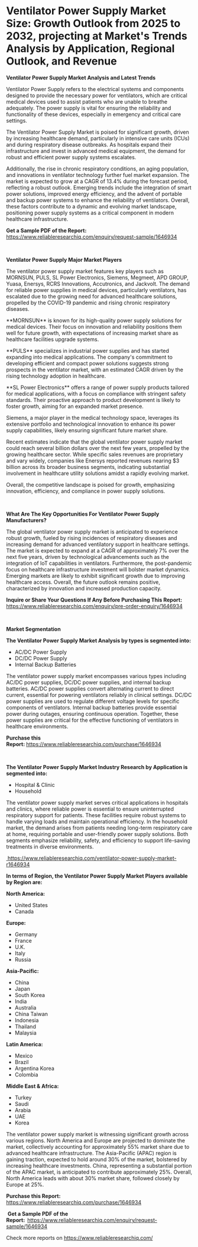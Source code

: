 <p><h1>Ventilator Power Supply Market Size: Growth Outlook from 2025 to 2032, projecting at Market's Trends Analysis by Application, Regional Outlook, and Revenue</h1></p><p><strong>Ventilator Power Supply Market Analysis and Latest Trends</strong></p>
<p><p>Ventilator Power Supply refers to the electrical systems and components designed to provide the necessary power for ventilators, which are critical medical devices used to assist patients who are unable to breathe adequately. The power supply is vital for ensuring the reliability and functionality of these devices, especially in emergency and critical care settings.</p><p>The Ventilator Power Supply Market is poised for significant growth, driven by increasing healthcare demand, particularly in intensive care units (ICUs) and during respiratory disease outbreaks. As hospitals expand their infrastructure and invest in advanced medical equipment, the demand for robust and efficient power supply systems escalates. </p><p>Additionally, the rise in chronic respiratory conditions, an aging population, and innovations in ventilator technology further fuel market expansion. The market is expected to grow at a CAGR of 13.4% during the forecast period, reflecting a robust outlook. Emerging trends include the integration of smart power solutions, improved energy efficiency, and the advent of portable and backup power systems to enhance the reliability of ventilators. Overall, these factors contribute to a dynamic and evolving market landscape, positioning power supply systems as a critical component in modern healthcare infrastructure.</p></p>
<p><strong>Get a Sample PDF of the Report:&nbsp;</strong> <a href="https://www.reliableresearchiq.com/enquiry/request-sample/1646934?utm_campaign=2883&utm_medium=2&utm_source=Github&utm_content=ia&utm_term=07042025&utm_id=ventilator-power-supply">https://www.reliableresearchiq.com/enquiry/request-sample/1646934</a></p>
<p>&nbsp;</p>
<p><strong>Ventilator Power Supply Major Market Players</strong></p>
<p><p>The ventilator power supply market features key players such as MORNSUN, PULS, SL Power Electronics, Siemens, Megmeet, APD GROUP, Yuasa, Enersys, RCRS Innovations, Accutronics, and Jackvolt. The demand for reliable power supplies in medical devices, particularly ventilators, has escalated due to the growing need for advanced healthcare solutions, propelled by the COVID-19 pandemic and rising chronic respiratory diseases.</p><p>**MORNSUN** is known for its high-quality power supply solutions for medical devices. Their focus on innovation and reliability positions them well for future growth, with expectations of increasing market share as healthcare facilities upgrade systems.</p><p>**PULS** specializes in industrial power supplies and has started expanding into medical applications. The company's commitment to developing efficient and compact power solutions suggests strong prospects in the ventilator market, with an estimated CAGR driven by the rising technology adoption in healthcare.</p><p>**SL Power Electronics** offers a range of power supply products tailored for medical applications, with a focus on compliance with stringent safety standards. Their proactive approach to product development is likely to foster growth, aiming for an expanded market presence.</p><p>Siemens, a major player in the medical technology space, leverages its extensive portfolio and technological innovation to enhance its power supply capabilities, likely ensuring significant future market share. </p><p>Recent estimates indicate that the global ventilator power supply market could reach several billion dollars over the next few years, propelled by the growing healthcare sector. While specific sales revenues are proprietary and vary widely, companies like Enersys reported revenues nearing $3 billion across its broader business segments, indicating substantial involvement in healthcare utility solutions amidst a rapidly evolving market. </p><p>Overall, the competitive landscape is poised for growth, emphasizing innovation, efficiency, and compliance in power supply solutions.</p></p>
<p>&nbsp;</p>
<p><strong>What Are The Key Opportunities For Ventilator Power Supply Manufacturers?</strong></p>
<p><p>The global ventilator power supply market is anticipated to experience robust growth, fueled by rising incidences of respiratory diseases and increasing demand for advanced ventilatory support in healthcare settings. The market is expected to expand at a CAGR of approximately 7% over the next five years, driven by technological advancements such as the integration of IoT capabilities in ventilators. Furthermore, the post-pandemic focus on healthcare infrastructure investment will bolster market dynamics. Emerging markets are likely to exhibit significant growth due to improving healthcare access. Overall, the future outlook remains positive, characterized by innovation and increased production capacity.</p></p>
<p><strong>Inquire or Share Your Questions If Any Before Purchasing This Report:</strong> <a href="https://www.reliableresearchiq.com/enquiry/pre-order-enquiry/1646934?utm_campaign=2883&utm_medium=2&utm_source=Github&utm_content=ia&utm_term=07042025&utm_id=ventilator-power-supply">https://www.reliableresearchiq.com/enquiry/pre-order-enquiry/1646934</a></p>
<p>&nbsp;</p>
<p><strong>Market Segmentation</strong></p>
<p><strong>The Ventilator Power Supply Market Analysis by types is segmented into:</strong></p>
<p><ul><li>AC/DC Power Supply</li><li>DC/DC Power Supply</li><li>Internal Backup Batteries</li></ul></p>
<p><p>The ventilator power supply market encompasses various types including AC/DC power supplies, DC/DC power supplies, and internal backup batteries. AC/DC power supplies convert alternating current to direct current, essential for powering ventilators reliably in clinical settings. DC/DC power supplies are used to regulate different voltage levels for specific components of ventilators. Internal backup batteries provide essential power during outages, ensuring continuous operation. Together, these power supplies are critical for the effective functioning of ventilators in healthcare environments.</p></p>
<p><strong>Purchase this Report:&nbsp;</strong><a href="https://www.reliableresearchiq.com/purchase/1646934?utm_campaign=2883&utm_medium=2&utm_source=Github&utm_content=ia&utm_term=07042025&utm_id=ventilator-power-supply">https://www.reliableresearchiq.com/purchase/1646934</a></p>
<p>&nbsp;</p>
<p><strong>The Ventilator Power Supply Market Industry Research by Application is segmented into:</strong></p>
<p><ul><li>Hospital & Clinic</li><li>Household</li></ul></p>
<p><p>The ventilator power supply market serves critical applications in hospitals and clinics, where reliable power is essential to ensure uninterrupted respiratory support for patients. These facilities require robust systems to handle varying loads and maintain operational efficiency. In the household market, the demand arises from patients needing long-term respiratory care at home, requiring portable and user-friendly power supply solutions. Both segments emphasize reliability, safety, and efficiency to support life-saving treatments in diverse environments.</p></p>
<p><a href="https://www.reliableresearchiq.com/ventilator-power-supply-market-r1646934?utm_campaign=2883&utm_medium=2&utm_source=Github&utm_content=ia&utm_term=07042025&utm_id=ventilator-power-supply">&nbsp;https://www.reliableresearchiq.com/ventilator-power-supply-market-r1646934</a></p>
<p><strong>In terms of Region, the Ventilator Power Supply Market Players available by Region are:</strong></p>
<p>
    <p> <strong> North America: </strong>
        <ul>
            <li>United States</li>
            <li>Canada</li>
        </ul>
        </p> 
    <p> <strong> Europe: </strong>
        <ul>
            <li>Germany</li>
            <li>France</li>
            <li>U.K.</li>
            <li>Italy</li>
            <li>Russia</li>
        </ul>
        </p> 
    <p> <strong> Asia-Pacific: </strong>
        <ul>
            <li>China</li>
            <li>Japan</li>
            <li>South Korea</li>
            <li>India</li>
            <li>Australia</li>
            <li>China Taiwan</li>
            <li>Indonesia</li>
            <li>Thailand</li>
            <li>Malaysia</li>
        </ul>
        </p> 
    <p> <strong> Latin America: </strong>
        <ul>
            <li>Mexico</li>
            <li>Brazil</li>
            <li>Argentina Korea</li>
            <li>Colombia</li>
        </ul>
        </p> 
    <p> <strong> Middle East & Africa: </strong>
        <ul>
            <li>Turkey</li>
            <li>Saudi</li>
            <li>Arabia</li>
            <li>UAE</li>
            <li>Korea</li>
        </ul>
    </p>
    </p>
<p><p>The ventilator power supply market is witnessing significant growth across various regions. North America and Europe are projected to dominate the market, collectively accounting for approximately 55% market share due to advanced healthcare infrastructure. The Asia-Pacific (APAC) region is gaining traction, expected to hold around 30% of the market, bolstered by increasing healthcare investments. China, representing a substantial portion of the APAC market, is anticipated to contribute approximately 25%. Overall, North America leads with about 30% market share, followed closely by Europe at 25%.</p></p>
<p><strong>Purchase this Report: </strong><a href="https://www.reliableresearchiq.com/purchase/1646934?utm_campaign=2883&utm_medium=2&utm_source=Github&utm_content=ia&utm_term=07042025&utm_id=ventilator-power-supply">https://www.reliableresearchiq.com/purchase/1646934</a></p>
<p>&nbsp;<strong>Get a Sample PDF of the Report:&nbsp;&nbsp;</strong><a href="https://www.reliableresearchiq.com/enquiry/request-sample/1646934?utm_campaign=2883&utm_medium=2&utm_source=Github&utm_content=ia&utm_term=07042025&utm_id=ventilator-power-supply">https://www.reliableresearchiq.com/enquiry/request-sample/1646934</a></p>
<p><strong></strong></p>
<p>Check more reports on <a href="https://www.reliableresearchiq.com/?utm_campaign=2883&utm_medium=2&utm_source=Github&utm_content=ia&utm_term=07042025&utm_id=ventilator-power-supply">https://www.reliableresearchiq.com/</a></p>